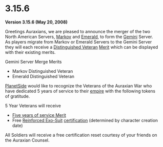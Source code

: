 # 3.15.6

**Version 3.15.6 (May 20, 2008)**

Greetings Auraxians, we are pleased to announce the merger of the two North
American Servers, [Markov](../archive/servers/Markov.md) and [Emerald](../archive/servers/Emerald.md),
to form the [Gemini](../archive/servers/Gemini.md) Server. As players migrate from Markov or
Emerald Servers to the Gemini Server they will each receive a
[Distinguished Veteran](../merits/Distinguished_Veteran.md)
[Merit](../merits/index.md) which can be displayed with their
existing merits.

Gemini Server Merge Merits

- Markov Distinguished Veteran
- Emerald Distinguished Veteran

[PlanetSide](../PlanetSide.md) would like to recognize the Veterans of the
Auraxian War who have dedicated 5 years of service to their
[empire](../terminology/Empire.md) with the following tokens of gratitude.

5 Year Veterans will receive

- [Five years of service Merit](../merits/Term_of_Service.md)
- Free [Reinforced Exo-Suit](../armor/Reinforced_Exo-Suit.md)
  [certification](../certifications/Certification.md) (determined by character
  creation date)

All Soldiers will receive a free certification reset courtesy of your friends on
the Auraxian Counsel.
